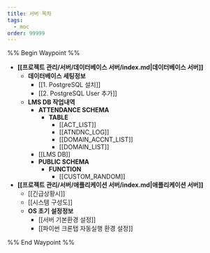 ```yaml
---
title: 서버 목차
tags:
  - moc
order: 99999
---
```

%% Begin Waypoint %%
- **[[프로젝트 관리/서버/데이터베이스 서버/index.md|데이터베이스 서버]]**
	- **데이터베이스 세팅정보**
		- [[1. PostgreSQL 설치]]
		- [[2. PostgreSQL User 추가]]
	- **LMS DB 작업내역**
		- **ATTENDANCE SCHEMA**
			- **TABLE**
				- [[ACT_LIST]]
				- [[ATNDNC_LOG]]
				- [[DOMAIN_ACCNT_LIST]]
				- [[DOMAIN_LIST]]
		- [[LMS DB]]
		- **PUBLIC SCHEMA**
			- **FUNCTION**
				- [[CUSTOM_RANDOM]]
- **[[프로젝트 관리/서버/애플리케이션 서버/index.md|애플리케이션 서버]]**
	- [[긴급상황시]]
	- [[시스템 구성도]]
	- **OS 초기 설정정보**
		- [[서버 기본환경 설정]]
		- [[파이썬 크론탭 자동실행 환경 설정]]

%% End Waypoint %%